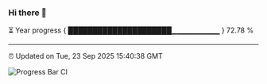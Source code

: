 ### Hi there 👋

⏳ Year progress { █████████████████████▁▁▁▁▁▁▁▁▁ } 72.78 %

---

⏰ Updated on Tue, 23 Sep 2025 15:40:38 GMT

![Progress Bar CI](https://github.com/IshwaranRudhara/GIT-ACTION/workflows/Progress%20Bar%20CI/badge.svg)
